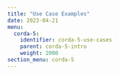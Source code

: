 ```yaml
---
title: "Use Case Examples"
date: 2023-04-21
menu:
  corda-5:
    identifier: corda-5-use-cases
    parent: corda-5-intro
    weight: 2000
section_menu: corda-5
---
```

